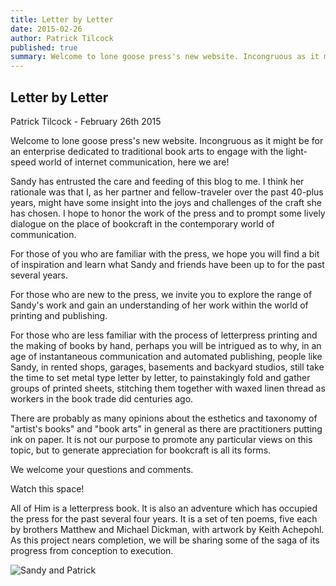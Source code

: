 ```yaml
---
title: Letter by Letter
date: 2015-02-26
author: Patrick Tilcock
published: true
summary: Welcome to lone goose press's new website. Incongruous as it might be for an enterprise dedicated to traditional book arts to engage with the light-speed world of internet communication, here we are!
---
```


## Letter by Letter

Patrick Tilcock - February 26th 2015

Welcome to lone goose press's new website. Incongruous as it might be for an enterprise dedicated to traditional book arts to engage with the light-speed world of internet communication, here we are!

Sandy has entrusted the care and feeding of this blog to me. I think her rationale was that I, as her partner and fellow-traveler over the past 40-plus years, might have some insight into the joys and challenges of the craft she has chosen. I hope to honor the work of the press and to prompt some lively dialogue on the place of bookcraft in the contemporary world of communication.

For those of you who are familiar with the press, we hope you will find a bit of inspiration and learn what Sandy and friends have been up to for the past several years.

For those who are new to the press, we invite you to explore the range of Sandy's work and gain an understanding of her work within the world of printing and publishing.

For those who are less familiar with the process of letterpress printing and the making of books by hand, perhaps you will be intrigued as to why, in an age of instantaneous communication and automated publishing, people like Sandy, in rented shops, garages, basements and backyard studios, still take the time to set metal type letter by letter, to painstakingly fold and gather groups of printed sheets, stitching them together with waxed linen thread as workers in the book trade did centuries ago.

There are probably as many opinions about the esthetics and taxonomy of "artist's books" and "book arts" in general as there are practitioners putting ink on paper. It is not our purpose to promote any particular views on this topic, but to generate appreciation for bookcraft is all its forms.

We welcome your questions and comments.

Watch this space!

All of Him is a letterpress book. It is also an adventure which has occupied the press for the past several four years. It is a set of ten poems, five each by brothers Matthew and Michael Dickman, with artwork by Keith Achepohl. As this project nears completion, we will be sharing some of the saga of its progress from conception to execution.

![Sandy and Patrick](../images/sandy-and-patrick.jpg)



